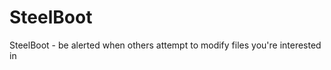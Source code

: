 SteelBoot
=========

SteelBoot - be alerted when others attempt to modify files you're interested in
